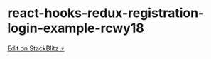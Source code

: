 # react-hooks-redux-registration-login-example-rcwy18

[Edit on StackBlitz ⚡️](https://stackblitz.com/edit/react-hooks-redux-registration-login-example-rcwy18)